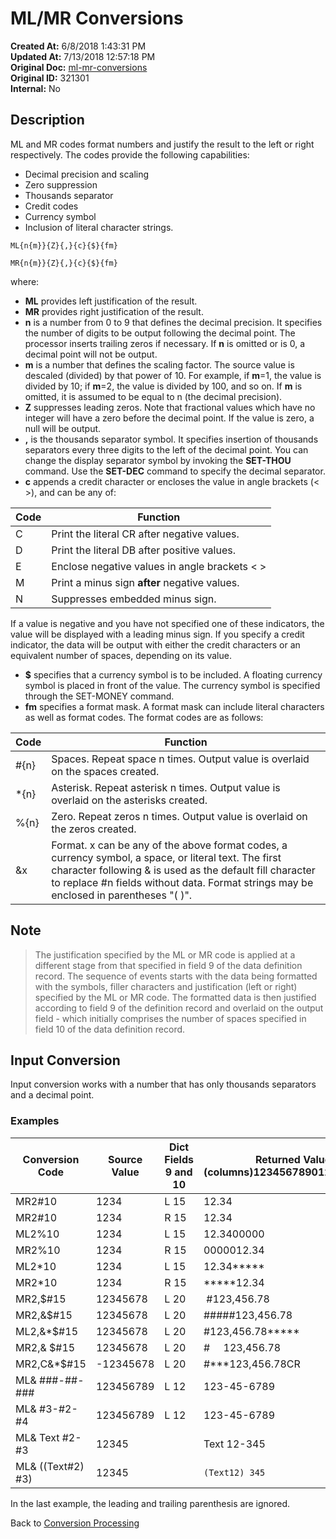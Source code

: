 # ML/MR Conversions

**Created At:** 6/8/2018 1:43:31 PM  
**Updated At:** 7/13/2018 12:57:18 PM  
**Original Doc:** [ml-mr-conversions](https://docs.jbase.com/46351-conversion-processing/ml-mr-conversions)  
**Original ID:** 321301  
**Internal:** No  

## Description

ML and MR codes format numbers and justify the result to the left or right respectively. The codes provide the following capabilities:

- Decimal precision and scaling
- Zero suppression
- Thousands separator
- Credit codes
- Currency symbol
- Inclusion of literal character strings.

```
ML{n{m}}{Z}{,}{c}{$}{fm}
```

```
MR{n{m}}{Z}{,}{c}{$}{fm}
```

where:

- **ML** provides left justification of the result.
- **MR** provides right justification of the result.
- **n** is a number from 0 to 9 that defines the decimal precision. It specifies the number of digits to be output following the decimal point. The processor inserts trailing zeros if necessary. If **n** is omitted or is 0, a decimal point will not be output.
- **m** is a number that defines the scaling factor. The source value is descaled (divided) by that power of 10. For example, if **m**=1, the value is divided by 10; if **m**=2, the value is divided by 100, and so on. If **m** is omitted, it is assumed to be equal to n (the decimal precision).
- **Z** suppresses leading zeros. Note that fractional values which have no integer will have a zero before the decimal point. If the value is zero, a null will be output.
- **,** is the thousands separator symbol. It specifies insertion of thousands separators every three digits to the left of the decimal point. You can change the display separator symbol by invoking the **SET-THOU** command. Use the **SET-DEC** command to specify the decimal separator.
- **c** appends a credit character or encloses the value in angle brackets (&lt; &gt;), and can be any of:  

| Code | Function |
| --- | --- |
| C | Print the literal CR after negative values. |
| D | Print the literal DB after positive values. |
| E | Enclose negative values in angle brackets &lt; &gt; |
| M | Print a minus sign **after** negative values. |
| N | Suppresses embedded minus sign. |

If a value is negative and you have not specified one of these indicators, the value will be displayed with a leading minus sign. If you specify a credit indicator, the data will be output with either the credit characters or an equivalent number of spaces, depending on its value.

- **$** specifies that a currency symbol is to be included. A floating currency symbol is placed in front of the value. The currency symbol is specified through the SET-MONEY command.
- **fm** specifies a format mask. A format mask can include literal characters as well as format codes. The format codes are as follows:

| Code | Function |
| --- | --- |
| #{n} | Spaces. Repeat space n times. Output value is overlaid on the spaces created. |
| \*{n} | Asterisk. Repeat asterisk n times. Output value is overlaid on the asterisks created. |
| %{n} | Zero. Repeat zeros n times. Output value is overlaid on the zeros created. |
| &x | Format. x can be any of the above format codes, a currency symbol, a space, or literal text. The first character following & is used as the default fill character to replace #n fields without data. Format strings may be enclosed in parentheses "( )". |

## Note

> The justification specified by the ML or MR code is applied at a different stage from that specified in field 9 of the data definition record. The sequence of events starts with the data being formatted with the symbols, filler characters and justification (left or right) specified by the ML or MR code. The formatted data is then justified according to field 9 of the definition record and overlaid on the output field - which initially comprises the number of spaces specified in field 10 of the data definition record.

## Input Conversion

Input conversion works with a number that has only thousands separators and a decimal point.

### Examples

| Conversion Code | Source Value | Dict Fields 9 and 10 | Returned Value (columns)12345678901234567890 |
| --- | --- | --- | --- |
| MR2#10 | 1234 | L 15 | 12.34 |
| MR2#10 | 1234 | R 15 | 12.34 |
| ML2%10 | 1234 | L 15 | 12.3400000 |
| MR2%10 | 1234 | R 15 | 0000012.34 |
| ML2\*10 | 1234 | L 15 | 12.34\*\*\*\*\* |
| MR2\*10 | 1234 | R 15 | \*\*\*\*\*12.34 |
| MR2,$#15 | 12345678 | L 20 |  #123,456.78 |
| MR2,&$#15 | 12345678 | L 20 | #####123,456.78 |
| ML2,&\*$#15 | 12345678 | L 20 | #123,456.78\*\*\*\*\* |
| MR2,& $#15 | 12345678 | L 20 | #     123,456.78 |
| MR2,C&\*$#15 | -12345678 | L 20 | #\*\*\*123,456.78CR |
| ML& ###-##-### | 123456789 | L 12 | 123-45-6789 |
| ML& #3-#2-#4 | 123456789 | L 12 | 123-45-6789 |
| ML& Text #2-#3 | 12345 |  | Text 12-345 |
| ML& ((Text#2) #3) | 12345 |  | `(Text12) 345` |

In the last example, the leading and trailing parenthesis are ignored.

Back to [Conversion Processing](./../conversion-processing)
